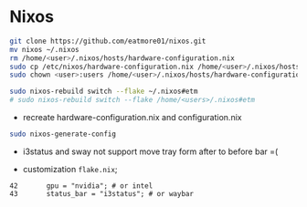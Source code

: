 # Nixos

```bash
git clone https://github.com/eatmore01/nixos.git
mv nixos ~/.nixos
rm /home/<user>/.nixos/hosts/hardware-configuration.nix
sudo cp /etc/nixos/hardware-configuration.nix /home/<user>/.nixos/hosts/hardware-configuration.nix
sudo chown <user>:users /home/<user>/.nixos/hosts/hardware-configuration.nix

sudo nixos-rebuild switch --flake ~/.nixos#etm
# sudo nixos-rebuild switch --flake /home/<users>/.nixos#etm
```

- recreate hardware-configuration.nix and configuration.nix 
```bash
sudo nixos-generate-config
```

- i3status and sway not support move tray form after to before bar =(

- customization `flake.nix`;
```
42       gpu = "nvidia"; # or intel
43       status_bar = "i3status"; # or waybar
```